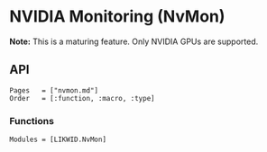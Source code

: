 # NVIDIA Monitoring (NvMon)

**Note:** This is a maturing feature. Only NVIDIA GPUs are supported.

## API

```@index
Pages   = ["nvmon.md"]
Order   = [:function, :macro, :type]
```

### Functions

```@autodocs
Modules = [LIKWID.NvMon]
```